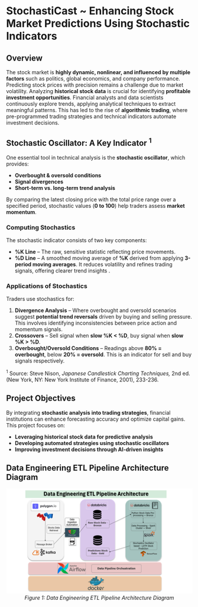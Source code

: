 # StochastiCast ~ Enhancing Stock Market Predictions Using Stochastic Indicators

## Overview
The stock market is **highly dynamic, nonlinear, and influenced by multiple factors** such as politics, global economics, and company performance. Predicting stock prices with precision remains a challenge due to market volatility.
Analyzing **historical stock data** is crucial for identifying **profitable investment opportunities**. Financial analysts and data scientists continuously explore trends, applying analytical techniques to extract meaningful patterns. This has led to the rise of **algorithmic trading**, where pre-programmed trading strategies and technical indicators automate investment decisions.

## Stochastic Oscillator: A Key Indicator <sup>1</sup>
One essential tool in technical analysis is the **stochastic oscillator**, which provides:
- **Overbought & oversold conditions**
- **Signal divergences**
- **Short-term vs. long-term trend analysis**

By comparing the latest closing price with the total price range over a specified period, stochastic values (**0 to 100**) help traders assess **market momentum**.

### Computing Stochastics
The stochastic indicator consists of two key components:
- **%K Line** – The raw, sensitive statistic reflecting price movements.
- **%D Line** – A smoothed moving average of **%K** derived from applying **3-period moving averages**. It reduces volatility and refines trading signals, offering clearer trend insights .

### Applications of Stochastics
Traders use stochastics for:
1. **Divergence Analysis** – Where overbought and oversold scenarios suggest **potential trend reversals** driven by buying and selling pressure. This involves identifying inconsistencies between price action and momentum signals.
2. **Crossovers** – Sell signal when **slow %K < %D**, buy signal when **slow %K > %D**.
3. **Overbought/Oversold Conditions** – Readings above **80% = overbought**, below **20% = oversold**. This is an indicator for sell and buy signals respectively.

<sup>1</sup> Source: Steve Nison, _Japanese Candlestick Charting Techniques,_ 2nd ed. (New York, NY: New York Institute of Finance, 2001), 233-236.

## Project Objectives
 By integrating **stochastic analysis into trading strategies**, financial institutions can enhance forecasting accuracy and optimize capital gains.
This project focuses on:
- **Leveraging historical stock data for predictive analysis**
- **Developing automated strategies using stochastic oscillators**
- **Improving investment decisions through AI-driven insights**

## Data Engineering ETL Pipeline Architecture Diagram

<p align='center'>
     <img src="figs/kafka-stocks-data-ETL-architecture.png"
     alt='Figure 1: Data Engineering ETL Pipeline Architecture Diagram'
     width=1150px/>
     <br>
     <em>Figure 1: Data Engineering ETL Pipeline Architecture Diagram</em>
</p>

